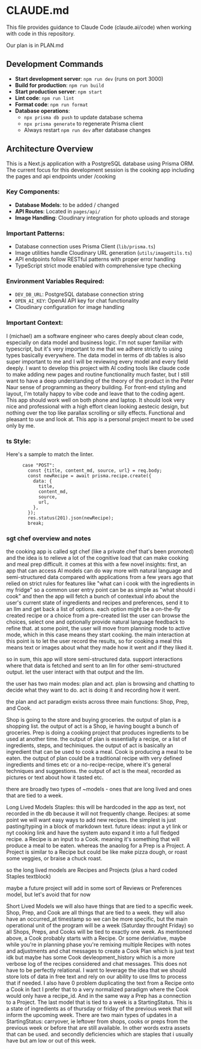 # CLAUDE.md

This file provides guidance to Claude Code (claude.ai/code) when working with code in this repository.

Our plan is in PLAN.md

## Development Commands

- **Start development server**: `npm run dev` (runs on port 3000)
- **Build for production**: `npm run build`
- **Start production server**: `npm start`
- **Lint code**: `npm run lint`
- **Format code**: `npm run format`
- **Database operations**:
  - `npx prisma db push` to update database schema
  - `npx prisma generate` to regenerate Prisma client
  - Always restart `npm run dev` after database changes

## Architecture Overview

This is a Next.js application with a PostgreSQL database using Prisma ORM.
The current focus for this development session is the cooking app including the pages and api endpoints under /cooking

### Key Components:

- **Database Models**: to be added / changed
- **API Routes**: Located in `pages/api/`
- **Image Handling**: Cloudinary integration for photo uploads and storage

### Important Patterns:

- Database connection uses Prisma Client (`lib/prisma.ts`)
- Image utilities handle Cloudinary URL generation (`utils/imageUtils.ts`)
- API endpoints follow RESTful patterns with proper error handling
- TypeScript strict mode enabled with comprehensive type checking

### Environment Variables Required:

- `DEV_DB_URL`: PostgreSQL database connection string
- `OPEN_AI_KEY`: OpenAI API key for chat functionality
- Cloudinary configuration for image handling

### Important Context:

I (michael) am a software engineer who cares deeply about clean code, especially on data model and business logic.
I'm not super familiar with typescript, but it's very important to me that we adhere strictly to using types basically everywhere.
The data model in terms of db tables is also super important to me and I will be reviewing every model and every field deeply.
I want to develop this project with AI coding tools like claude code to make adding new pages and routine functionality much faster,
but I still want to have a deep understanding of the theory of the product in the Peter Naur sense of programming as theory building.
For front-end styling and layout, I'm totally happy to vibe code and leave that to the coding agent.
This app should work well on both phone and laptop. It should look very nice and professional with a high effort clean looking aestecic design,
but nothing over the top like parallax scrolling or silly effects. Functional and pleasant to use and look at.
This app is a personal project meant to be used only by me.

### ts Style:

Here's a sample to match the linter.

```
      case "POST":
        const {title, content_md, source, url} = req.body;
        const newRecipe = await prisma.recipe.create({
          data: {
            title,
            content_md,
            source,
            url,
          },
        });
        res.status(201).json(newRecipe);
        break;
```

### sgt chef overview and notes

the cooking app is called sgt chef (like a private chef that's been promoted)
and the idea is to relieve a lot of the cognitive load that can make cooking and meal prep difficult.
it comes at this with a few novel insights:
first, an app that can access AI models can do way more with natural language and semi-structured data compared with
applications from a few years ago that relied on strict rules for features like "what can i cook with the ingredients in my fridge"
so a common user entry point can be as simple as "what should i cook"
and then the app will fetch a bunch of contextual info about the user's current state of ingredients and recipes and preferences,
send it to an llm and get back a list of options. each option might be a on-the-fly created recipe or a choice from a pre-created list
the user can browse the choices, select one and optionally provide natural language feedback to refine that.
at some point, the user will move from planning mode to active mode, which in this case means they start cooking.
the main interaction at this point is to let the user record the results, so for cooking a meal this means text or images about what they made
how it went and if they liked it.

so in sum, this app will store semi-structured data. support interactions where that data is fetched and sent to an llm for other semi-structured output.
let the user interact with that output and the llm.

the user has two main modes: plan and act. plan is browsing and chatting to decide what they want to do. act is doing it and recording how it went.

the plan and act paradigm exists across three main functions: Shop, Prep, and Cook.

Shop is going to the store and buying groceries. the output of plan is a shopping list. the output of act is a Shop, ie having bought a bunch of groceries.
Prep is doing a cooking project that produces ingredients to be used at another time. the output of plan is essentially a recipe, or a list of ingredients, steps, and techiniques.
the output of act is basically an ingredient that can be used to cook a meal.
Cook is producing a meal to be eaten. the output of plan could be a traditional recipe with very defined ingredients and times etc or a no-recipe-recipe,
where it's general techniques and suggestions. the output of act is the meal, recorded as pictures or text about how it tasted etc.

there are broadly two types of ~models - ones that are long lived and ones that are tied to a week.

Long Lived Models
Staples: this will be hardcoded in the app as text, not recorded in the db because it will not frequently change.
Recipes: at some point we will want easy ways to add new recipes. the simplest is just pasting/typing in a block of markdown text. future ideas: input a yt link or nyt cooking link and have the system auto expand it into a full fledged recipe.
a Recipe is an input to a Cook. meaning it's something that will produce a meal to be eaten.
whereas the anaolog for a Prep is a Project. A Project is similar to a Recipe but could be like make pizza dough, or roast some veggies, or braise a chuck roast.

so the long lived models are Recipes and Projects (plus a hard coded Staples textblock)

maybe a future project will add in some sort of Reviews or Preferences model, but let's avoid that for now

Short Lived Models
we will also have things that are tied to a specific week.
Shop, Prep, and Cook are all things that are tied to a week. they will also have an occurred_at timestamp so we can be more specific,
but the main operational unit of the program will be a week (Saturday throught Friday) so all Shops, Preps, and Cooks will be tied to exactly one week.
As mentioned above, a Cook probably starts with a Recipe. Or some deriviative, maybe while you're in planning phase you're remixing multiple Recipes with
notes and adjustments and chat messages to create a Cook Plan which is just text idk but maybe has some Cook devleopment_history which is a more verbose log
of the recipes considered and chat messages. This does not have to be perfectly relational. I want to leverage the idea that we should store lots of data in free text
and rely on our ability to use llms to process that if needed. I also have 0 problem duplicating the text from a Recipe onto a Cook in fact I prefer that to a
very normalized paradigm where the Cook would only have a recipe_id. And in the same way a Prep has a connection to a Project.
The last model that is tied to a week is a StartingStatus. This is a state of ingredients as of thursday or friday of the previous week that will inform
the upcoming week. There are two main types of updates in a StartingStatus: carryover, ie leftover from shops, cooks or preps from the previous week or before
that are still available. In other words extra assets that can be used. and secondly deficiencies which are staples that i usually have but am low or out of this week.
